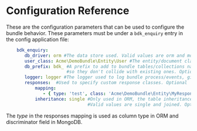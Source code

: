 Configuration Reference
=======================

These are the configuration parameters that can be used to configure the bundle behavior.
These parameters must be under a `bdk_enquiry` entry in the config application file:
``` yaml
    bdk_enquiry:
       db_driver: orm #The data store used. Valid values are orm and mongodb. Required.
       user_class: Acme\DemoBundle\Entity\User #The entity/document class used to represent users. Required.
       db_prefix: bdk_ #A prefix to add to bundle tables/collections names, 
                       #so they don't collide with existing ones. Optional.
       logger: logger #The logger used to log bundle process/events, given as a service id. Optional
       responses:  #Used to specify custom response classes. Optional
           mapping:
              - { type: 'test', class: 'Acme\DemoBundle\Entity\MyResponse' } #The type must be unique
           inheritance: single #Only used in ORM, the table inheritance type used. 
                               #Valid values are single and joined. Optional. Default to single
```

The *type* in the responses mapping is used as column type in ORM and discriminator field in MongoDB.
